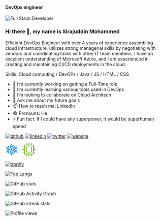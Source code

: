
#### DevOps engineer 
![Full Stack Developer ](https://encrypted-tbn0.gstatic.com/images?q=tbn:ANd9GcRqEo7NRkL8W9AFYFL47N12iadmbr7bpGacwQ&usqp=CAU)

### Hi there 👋, my name is Sirajuddin Mohammed
Efficient DevOps Engineer with over 4 years of experience assembling cloud infrastructure, utilizes strong managerial skills by negotiating with vendors and coordinating tasks with other IT team members. I have an excellent understanding of Microsoft Azure, and I am experienced in creating and maintaining CI/CD deployments in the cloud.

Skills: Cloud computing / DevOPs / Java / JS / HTML / CSS

- 🔭 I’m currently working on getting a Full-Time role  
- 🌱 I’m currently learning various tools used in DevOps  
- 👯 I’m looking to collaborate on Cloud Architech 
- 💬 Ask me about my future goals 
- 📫 How to reach me: LinkedIn 
- 😄 Pronouns: He 
- ⚡ Fun fact: If I could have any superpower, it would be superhuman speed 


[<img src='https://cdn.jsdelivr.net/npm/simple-icons@3.0.1/icons/github.svg' alt='github' height='40'>](https://github.com/MohammedSirajuddin-654)  [<img src='https://cdn.jsdelivr.net/npm/simple-icons@3.0.1/icons/linkedin.svg' alt='linkedin' height='40'>](https://www.linkedin.com/in/mohammed-sirajuddin//)  [<img src='https://cdn.jsdelivr.net/npm/simple-icons@3.0.1/icons/twitter.svg' alt='twitter' height='40'>](https://twitter.com/Siraj_Moham)  [<img src='https://cdn.jsdelivr.net/npm/simple-icons@3.0.1/icons/icloud.svg' alt='website' height='40'>](https://mohammedsirajuddin-654.github.io/)  

<a href='https://archiveprogram.github.com/'><img src='https://raw.githubusercontent.com/acervenky/animated-github-badges/master/assets/acbadge.gif' width='40' height='40'></a> <a href='https://docs.github.com/en/developers'><img src='https://raw.githubusercontent.com/acervenky/animated-github-badges/master/assets/devbadge.gif' width='40' height='40'></a> 

[![trophy](https://github-profile-trophy.vercel.app/?username=MohammedSirajuddin-654)](https://github.com/ryo-ma/github-profile-trophy)

[![Top Langs](https://github-readme-stats.vercel.app/api/top-langs/?username=MohammedSirajuddin-654)](https://github.com/anuraghazra/github-readme-stats)

![GitHub stats](https://github-readme-stats.vercel.app/api?username=MohammedSirajuddin-654&show_icons=true)  

![GitHub Activity Graph](https://activity-graph.herokuapp.com/graph?username=MohammedSirajuddin-654)  

![GitHub streak stats](https://github-readme-streak-stats.herokuapp.com/?user=MohammedSirajuddin-654)  

![Profile views](https://gpvc.arturio.dev/MohammedSirajuddin-654)  
